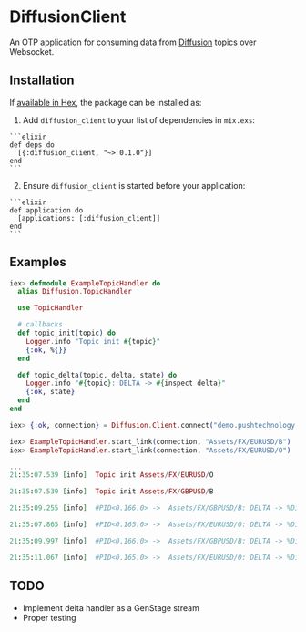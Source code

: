 # DiffusionClient

An OTP application for consuming data from [Diffusion](https://www.pushtechnology.com/products/diffusion) topics over Websocket.


## Installation

If [available in Hex](https://hex.pm/docs/publish), the package can be installed as:

  1. Add `diffusion_client` to your list of dependencies in `mix.exs`:

    ```elixir
    def deps do
      [{:diffusion_client, "~> 0.1.0"}]
    end
    ```

  2. Ensure `diffusion_client` is started before your application:

    ```elixir
    def application do
      [applications: [:diffusion_client]]
    end
    ```

## Examples

``` elixir
iex> defmodule ExampleTopicHandler do
  alias Diffusion.TopicHandler

  use TopicHandler

  # callbacks
  def topic_init(topic) do
    Logger.info "Topic init #{topic}"
    {:ok, %{}}
  end

  def topic_delta(topic, delta, state) do
    Logger.info "#{topic}: DELTA -> #{inspect delta}"
    {:ok, state}
  end
end

iex> {:ok, connection} = Diffusion.Client.connect("demo.pushtechnology.com", 80, "/diffusion?t=Commands&v=4&ty=WB", 5000, [])

iex> ExampleTopicHandler.start_link(connection, "Assets/FX/EURUSD/B")
iex> ExampleTopicHandler.start_link(connection, "Assets/FX/EURUSD/O")

...
21:35:07.539 [info]  Topic init Assets/FX/EURUSD/O

21:35:07.539 [info]  Topic init Assets/FX/GBPUSD/B

21:35:09.255 [info]  #PID<0.166.0> ->  Assets/FX/GBPUSD/B: DELTA -> %Diffusion.Websocket.Protocol.Delta{data: "1.6709", topic_alias: "!je", type: 21}

21:35:07.865 [info]  #PID<0.165.0> ->  Assets/FX/EURUSD/O: DELTA -> %Diffusion.Websocket.Protocol.Delta{data: "1.4541", topic_alias: "!j5", type: 21}

21:35:09.997 [info]  #PID<0.166.0> ->  Assets/FX/GBPUSD/B: DELTA -> %Diffusion.Websocket.Protocol.Delta{data: "1.6707", topic_alias: "!je", type: 21}

21:35:11.067 [info]  #PID<0.165.0> ->  Assets/FX/EURUSD/O: DELTA -> %Diffusion.Websocket.Protocol.Delta{data: "1.4539", topic_alias: "!j5", type: 21}
```


## TODO

- Implement delta handler as a GenStage stream
- Proper testing
